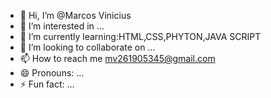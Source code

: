 - 👋 Hi, I’m @Marcos Vinicius 
- 👀 I’m interested in ...
- 🌱 I’m currently learning:HTML,CSS,PHYTON,JAVA SCRIPT
- 💞️ I’m looking to collaborate on ...
- 📫 How to reach me mv261905345@gmail.com
- 😄 Pronouns: ...
- ⚡ Fun fact: ...

<!---
Dudu4545/Dudu4545 is a ✨ special ✨ repository because its `README.md` (this file) appears on your GitHub profile.
You can click the Preview link to take a look at your changes.
--->
